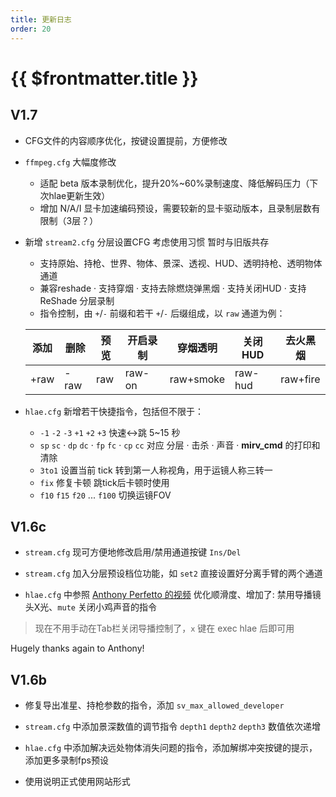 ```yaml
---
title: 更新日志
order: 20
---
```


# {{ $frontmatter.title }}

## V1.7

- CFG文件的内容顺序优化，按键设置提前，方便修改
- `ffmpeg.cfg` 大幅度修改
  - 适配 beta 版本录制优化，提升20%~60%录制速度、降低解码压力（下次hlae更新生效）
  - 增加 N/A/I 显卡加速编码预设，需要较新的显卡驱动版本，且录制层数有限制（3层？）
- 新增 `stream2.cfg` 分层设置CFG 考虑使用习惯 暂时与旧版共存
  - 支持原始、持枪、世界、物体、景深、透视、HUD、透明持枪、透明物体通道
  - 兼容reshade · 支持穿烟 · 支持去除燃烧弹黑烟 · 支持关闭HUD · 支持 ReShade 分层录制
  - 指令控制，由 `+`/`-` 前缀和若干 `+`/`-` 后缀组成，以 `raw` 通道为例：

  | 添加 | 删除 | 预览 | 开启录制 | 穿烟透明  | 关闭HUD | 去火黑烟 |
  | ---- | ---- | ---- | -------- | --------- | ------- | -------- |
  | +raw | -raw | raw  | raw-on   | raw+smoke | raw-hud | raw+fire |
- `hlae.cfg` 新增若干快捷指令，包括但不限于：
  - `-1` `-2` `-3` `+1` `+2` `+3` 快速<->跳 5~15 秒
  - `sp` `sc` · `dp` `dc` · `fp` `fc` · `cp` `cc` 对应 分层 · 击杀 · 声音 · **mirv_cmd** 的打印和清除
  - `3to1` 设置当前 tick 转到第一人称视角，用于运镜人称三转一
  - `fix` 修复卡顿 跳tick后卡顿时使用
  - `f10` `f15` `f20` ... `f100` 切换运镜FOV

## V1.6c
  
- `stream.cfg` 现可方便地修改启用/禁用通道按键 `Ins/Del`

- `stream.cfg` 加入分层预设档位功能，如 `set2` 直接设置好分离手臂的两个通道
  
- `hlae.cfg` 中参照 [Anthony Perfetto 的视频](https://www.youtube.com/watch?v=sAWkrdDRtVM) 优化顺滑度、增加了: 禁用导播镜头X光、`mute` 关闭小鸡声音的指令

> 现在不用手动在Tab栏关闭导播控制了，`x` 键在 exec hlae 后即可用

Hugely thanks again to Anthony!
## V1.6b

- 修复导出准星、持枪参数的指令，添加 `sv_max_allowed_developer`

- `stream.cfg` 中添加景深数值的调节指令 `depth1` `depth2` `depth3` 数值依次递增

- `hlae.cfg` 中添加解决远处物体消失问题的指令，添加解绑冲突按键的提示，添加更多录制fps预设

- 使用说明正式使用网站形式
